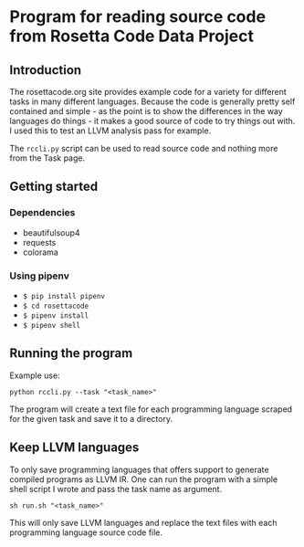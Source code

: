 # Program for reading source code from Rosetta Code Data Project

## Introduction
The rosettacode.org site provides example code for a variety for different tasks in many different languages. Because the code is generally pretty self contained and simple - as the point is to show the differences in the way languages do things - it makes a good source of code to try things out with. I used this to test an LLVM analysis pass for example.

The `rccli.py` script can be used to read source code and nothing more from the Task page.

## Getting started
### Dependencies
- beautifulsoup4
- requests
- colorama
### Using pipenv
- `$ pip install pipenv`
- `$ cd rosettacode`
- `$ pipenv install`
- `$ pipenv shell`
## Running the program
Example use:
```
python rccli.py --task "<task_name>"
```
The program will create a text file for each programming language scraped for the given task and save it to a directory.

## Keep LLVM languages
To only save programming languages that offers support to generate compiled programs as LLVM IR. One can run the program with a simple shell script I wrote and pass the task name as argument.
```
sh run.sh "<task_name>"
```
This will only save LLVM languages and replace the text files with each programming language source code file.